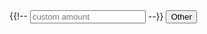 
<form action="/charge" method="POST">
                <script
                    src="https://checkout.stripe.com/checkout.js" 
                    class="stripe-button"
                    data-key="{{stripePublishableKey}}"
                    data-amount="2500"
                    data-name="SisterWorks Donation"
                    data-description="SisterWorks Donation"
                    data-image="/img/marketplace.png"
                    data-locale="auto"
                    data-currency="aud"
                    data-zip-code="true"
                    data-billingAddress="true">
                </script>
                <script>
                    // Hide default strip button
                    document.getElementsByClassName('stripe-button-el')[0].style.display = 'none';
                </script>
                    {{!-- <input class="input-lg" type="input-box" placeholder="custom amount"/> --}}
                    <button type="submit" class="btn btn-outline-dark btn-lg">Other</button>
                </form> 